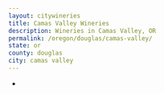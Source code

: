 ```yaml
---
layout: citywineries
title: Camas Valley Wineries
description: Wineries in Camas Valley, OR
permalink: /oregon/douglas/camas-valley/
state: or
county: douglas
city: camas valley
---
```

-
